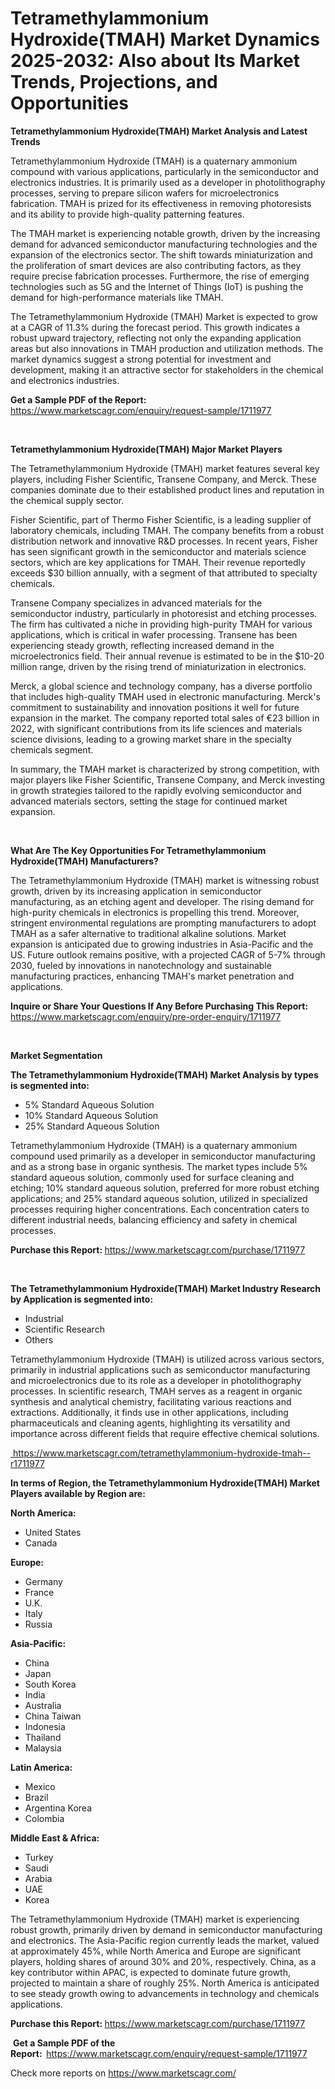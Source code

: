 <p><h1>Tetramethylammonium Hydroxide(TMAH) Market Dynamics 2025-2032: Also about Its Market Trends, Projections, and Opportunities</h1></p><p><strong>Tetramethylammonium Hydroxide(TMAH) Market Analysis and Latest Trends</strong></p>
<p><p>Tetramethylammonium Hydroxide (TMAH) is a quaternary ammonium compound with various applications, particularly in the semiconductor and electronics industries. It is primarily used as a developer in photolithography processes, serving to prepare silicon wafers for microelectronics fabrication. TMAH is prized for its effectiveness in removing photoresists and its ability to provide high-quality patterning features.</p><p>The TMAH market is experiencing notable growth, driven by the increasing demand for advanced semiconductor manufacturing technologies and the expansion of the electronics sector. The shift towards miniaturization and the proliferation of smart devices are also contributing factors, as they require precise fabrication processes. Furthermore, the rise of emerging technologies such as 5G and the Internet of Things (IoT) is pushing the demand for high-performance materials like TMAH.</p><p>The Tetramethylammonium Hydroxide (TMAH) Market is expected to grow at a CAGR of 11.3% during the forecast period. This growth indicates a robust upward trajectory, reflecting not only the expanding application areas but also innovations in TMAH production and utilization methods. The market dynamics suggest a strong potential for investment and development, making it an attractive sector for stakeholders in the chemical and electronics industries.</p></p>
<p><strong>Get a Sample PDF of the Report:&nbsp;</strong> <a href="https://www.marketscagr.com/enquiry/request-sample/1711977?utm_campaign=2003&utm_medium=2&utm_source=Github&utm_content=ia&utm_term=11012025&utm_id=tetramethylammonium-hydroxidetmah">https://www.marketscagr.com/enquiry/request-sample/1711977</a></p>
<p>&nbsp;</p>
<p><strong>Tetramethylammonium Hydroxide(TMAH) Major Market Players</strong></p>
<p><p>The Tetramethylammonium Hydroxide (TMAH) market features several key players, including Fisher Scientific, Transene Company, and Merck. These companies dominate due to their established product lines and reputation in the chemical supply sector.</p><p>Fisher Scientific, part of Thermo Fisher Scientific, is a leading supplier of laboratory chemicals, including TMAH. The company benefits from a robust distribution network and innovative R&D processes. In recent years, Fisher has seen significant growth in the semiconductor and materials science sectors, which are key applications for TMAH. Their revenue reportedly exceeds $30 billion annually, with a segment of that attributed to specialty chemicals.</p><p>Transene Company specializes in advanced materials for the semiconductor industry, particularly in photoresist and etching processes. The firm has cultivated a niche in providing high-purity TMAH for various applications, which is critical in wafer processing. Transene has been experiencing steady growth, reflecting increased demand in the microelectronics field. Their annual revenue is estimated to be in the $10-20 million range, driven by the rising trend of miniaturization in electronics.</p><p>Merck, a global science and technology company, has a diverse portfolio that includes high-quality TMAH used in electronic manufacturing. Merck's commitment to sustainability and innovation positions it well for future expansion in the market. The company reported total sales of €23 billion in 2022, with significant contributions from its life sciences and materials science divisions, leading to a growing market share in the specialty chemicals segment.</p><p>In summary, the TMAH market is characterized by strong competition, with major players like Fisher Scientific, Transene Company, and Merck investing in growth strategies tailored to the rapidly evolving semiconductor and advanced materials sectors, setting the stage for continued market expansion.</p></p>
<p>&nbsp;</p>
<p><strong>What Are The Key Opportunities For Tetramethylammonium Hydroxide(TMAH) Manufacturers?</strong></p>
<p><p>The Tetramethylammonium Hydroxide (TMAH) market is witnessing robust growth, driven by its increasing application in semiconductor manufacturing, as an etching agent and developer. The rising demand for high-purity chemicals in electronics is propelling this trend. Moreover, stringent environmental regulations are prompting manufacturers to adopt TMAH as a safer alternative to traditional alkaline solutions. Market expansion is anticipated due to growing industries in Asia-Pacific and the US. Future outlook remains positive, with a projected CAGR of 5-7% through 2030, fueled by innovations in nanotechnology and sustainable manufacturing practices, enhancing TMAH's market penetration and applications.</p></p>
<p><strong>Inquire or Share Your Questions If Any Before Purchasing This Report:</strong> <a href="https://www.marketscagr.com/enquiry/pre-order-enquiry/1711977?utm_campaign=2003&utm_medium=2&utm_source=Github&utm_content=ia&utm_term=11012025&utm_id=tetramethylammonium-hydroxidetmah">https://www.marketscagr.com/enquiry/pre-order-enquiry/1711977</a></p>
<p>&nbsp;</p>
<p><strong>Market Segmentation</strong></p>
<p><strong>The Tetramethylammonium Hydroxide(TMAH) Market Analysis by types is segmented into:</strong></p>
<p><ul><li>5% Standard Aqueous Solution</li><li>10% Standard Aqueous Solution</li><li>25% Standard Aqueous Solution</li></ul></p>
<p><p>Tetramethylammonium Hydroxide (TMAH) is a quaternary ammonium compound used primarily as a developer in semiconductor manufacturing and as a strong base in organic synthesis. The market types include 5% standard aqueous solution, commonly used for surface cleaning and etching; 10% standard aqueous solution, preferred for more robust etching applications; and 25% standard aqueous solution, utilized in specialized processes requiring higher concentrations. Each concentration caters to different industrial needs, balancing efficiency and safety in chemical processes.</p></p>
<p><strong>Purchase this Report:&nbsp;</strong><a href="https://www.marketscagr.com/purchase/1711977?utm_campaign=2003&utm_medium=2&utm_source=Github&utm_content=ia&utm_term=11012025&utm_id=tetramethylammonium-hydroxidetmah">https://www.marketscagr.com/purchase/1711977</a></p>
<p>&nbsp;</p>
<p><strong>The Tetramethylammonium Hydroxide(TMAH) Market Industry Research by Application is segmented into:</strong></p>
<p><ul><li>Industrial</li><li>Scientific Research</li><li>Others</li></ul></p>
<p><p>Tetramethylammonium Hydroxide (TMAH) is utilized across various sectors, primarily in industrial applications such as semiconductor manufacturing and microelectronics due to its role as a developer in photolithography processes. In scientific research, TMAH serves as a reagent in organic synthesis and analytical chemistry, facilitating various reactions and extractions. Additionally, it finds use in other applications, including pharmaceuticals and cleaning agents, highlighting its versatility and importance across different fields that require effective chemical solutions.</p></p>
<p><a href="https://www.marketscagr.com/tetramethylammonium-hydroxide-tmah--r1711977?utm_campaign=2003&utm_medium=2&utm_source=Github&utm_content=ia&utm_term=11012025&utm_id=tetramethylammonium-hydroxidetmah">&nbsp;https://www.marketscagr.com/tetramethylammonium-hydroxide-tmah--r1711977</a></p>
<p><strong>In terms of Region, the Tetramethylammonium Hydroxide(TMAH) Market Players available by Region are:</strong></p>
<p>
    <p> <strong> North America: </strong>
        <ul>
            <li>United States</li>
            <li>Canada</li>
        </ul>
        </p> 
    <p> <strong> Europe: </strong>
        <ul>
            <li>Germany</li>
            <li>France</li>
            <li>U.K.</li>
            <li>Italy</li>
            <li>Russia</li>
        </ul>
        </p> 
    <p> <strong> Asia-Pacific: </strong>
        <ul>
            <li>China</li>
            <li>Japan</li>
            <li>South Korea</li>
            <li>India</li>
            <li>Australia</li>
            <li>China Taiwan</li>
            <li>Indonesia</li>
            <li>Thailand</li>
            <li>Malaysia</li>
        </ul>
        </p> 
    <p> <strong> Latin America: </strong>
        <ul>
            <li>Mexico</li>
            <li>Brazil</li>
            <li>Argentina Korea</li>
            <li>Colombia</li>
        </ul>
        </p> 
    <p> <strong> Middle East & Africa: </strong>
        <ul>
            <li>Turkey</li>
            <li>Saudi</li>
            <li>Arabia</li>
            <li>UAE</li>
            <li>Korea</li>
        </ul>
    </p>
    </p>
<p><p>The Tetramethylammonium Hydroxide (TMAH) market is experiencing robust growth, primarily driven by demand in semiconductor manufacturing and electronics. The Asia-Pacific region currently leads the market, valued at approximately 45%, while North America and Europe are significant players, holding shares of around 30% and 20%, respectively. China, as a key contributor within APAC, is expected to dominate future growth, projected to maintain a share of roughly 25%. North America is anticipated to see steady growth owing to advancements in technology and chemicals applications.</p></p>
<p><strong>Purchase this Report: </strong><a href="https://www.marketscagr.com/purchase/1711977?utm_campaign=2003&utm_medium=2&utm_source=Github&utm_content=ia&utm_term=11012025&utm_id=tetramethylammonium-hydroxidetmah">https://www.marketscagr.com/purchase/1711977</a></p>
<p>&nbsp;<strong>Get a Sample PDF of the Report:&nbsp;&nbsp;</strong><a href="https://www.marketscagr.com/enquiry/request-sample/1711977?utm_campaign=2003&utm_medium=2&utm_source=Github&utm_content=ia&utm_term=11012025&utm_id=tetramethylammonium-hydroxidetmah">https://www.marketscagr.com/enquiry/request-sample/1711977</a></p>
<p><strong></strong></p>
<p>Check more reports on <a href="https://www.marketscagr.com/?utm_campaign=2003&utm_medium=2&utm_source=Github&utm_content=ia&utm_term=11012025&utm_id=tetramethylammonium-hydroxidetmah">https://www.marketscagr.com/</a></p>